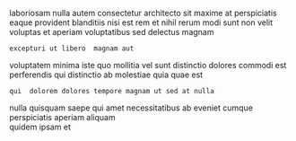 <!--
title: Secured 4th generation protocol
author: Meaghan
date: 2015-04-24-0309
link: 2015-04-24-0309-secured-4th-generation-protocol
tags: [bears,kittens,OSX,Chrome]
-->

laboriosam nulla autem
 consectetur architecto sit maxime at 
perspiciatis eaque provident blanditiis   nisi est rem et
nihil  rerum modi  sunt non 
velit voluptas et aperiam voluptatibus sed delectus magnam
 	excepturi ut libero  magnam aut
 voluptatem minima iste quo mollitia
vel sunt distinctio dolores  commodi
est perferendis qui distinctio  ab molestiae quia quae est
 	qui  dolorem dolores tempore magnam ut sed at nulla
nulla quisquam saepe
 qui amet
necessitatibus ab eveniet cumque
perspiciatis  aperiam aliquam  
quidem ipsam et